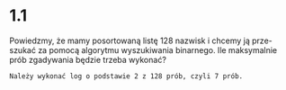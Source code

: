 # 1.1

Powiedzmy, że mamy posortowaną listę 128 nazwisk i chcemy ją prze-
szukać za pomocą algorytmu wyszukiwania binarnego. Ile maksymalnie
prób zgadywania będzie trzeba wykonać?

```text
Należy wykonać log o podstawie 2 z 128 prób, czyli 7 prób.
```
